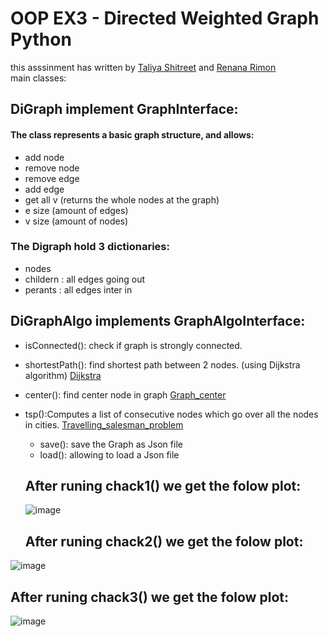 # OOP EX3 -  Directed Weighted Graph Python 

this asssinment has written by [Taliya Shitreet](https://github.com/taliyashitreet "Profile") and  [Renana Rimon](https://github.com/renanarimon "Profile") <br />
main classes:

## DiGraph implement GraphInterface:
#### The class represents a basic graph structure, and allows:

- add node
- remove node
- remove edge
- add edge
- get all v (returns the whole nodes at the graph)
- e size (amount of edges)
- v size (amount of nodes)
### The Digraph hold  3 dictionaries: 
- nodes 
- childern : all edges going out
- perants : all edges inter in

## DiGraphAlgo implements GraphAlgoInterface:
- isConnected(): check if graph is strongly connected.
- shortestPath(): find shortest path between 2 nodes. (using Dijkstra algorithm) [Dijkstra](https://en.wikipedia.org/wiki/Dijkstra%27s_algorithm)
- center(): find center node in graph
  [Graph_center](https://en.wikipedia.org/wiki/Graph_center)
- tsp():Computes a list of consecutive nodes which go over all the nodes in cities. 
  [Travelling_salesman_problem](https://en.wikipedia.org/wiki/Travelling_salesman_problem)
  - save(): save the Graph as Json file
  - load(): allowing to load a Json file
  
  ## After runing chack1() we get the folow plot:<br />
  ![image](https://user-images.githubusercontent.com/77111035/147135861-c6e53370-39be-4482-878e-c0245d2cbbc5.png)
  ## After runing chack2() we get the folow plot:<br />
 ![image](https://user-images.githubusercontent.com/77111035/147135784-e396edf5-756a-42f5-bbc3-3a4f8fc09c82.png)

  ## After runing chack3() we get the folow plot:<br />
  ![image](https://user-images.githubusercontent.com/77111035/147135807-fc354638-b43b-4371-afe7-c08a3afa133b.png)
  

  
  

